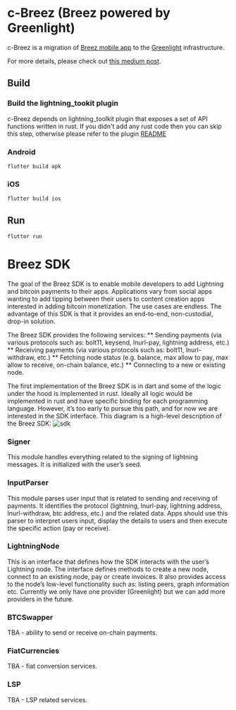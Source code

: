 # c-Breez (Breez powered by Greenlight)

c-Breez is a migration of [Breez mobile app](https://github.com/breez/breezmobile) to the [Greenlight](https://blockstream.com/lightning/greenlight/) infrastructure.

For more details, please check out [this medium post](https://medium.com/breez-technology/get-ready-for-a-fresh-breez-multiple-apps-one-node-optimal-ux-519c4daf2536).

## Build

### Build the lightning_tookit plugin

c-Breez depends on lightning_toolkit plugin that exposes a set of API functions written in rust.
If you didn't add any rust code then you can skip this step, otherwise please refer to the plugin [README](https://github.com/breez/c-breez/tree/main/packages/breez_sdk/README.md)

### Android

```
flutter build apk
```

### iOS

```
flutter build ios
```

## Run

```
flutter run
```

# Breez SDK

The goal of  the Breez SDK is to enable mobile developers to add Lightning and bitcoin payments to their apps. Applications vary from social apps wanting to add tipping between their users to content creation apps interested in adding bitcoin monetization. The use cases are endless. The advantage of this SDK is that it provides an end-to-end, non-custodial, drop-in solution.
   
The Breez SDK provides the following services:
** Sending payments (via various protocols such as: bolt11, keysend, lnurl-pay, lightning address, etc.)
** Receiving payments (via various protocols such as: bolt11, lnurl-withdraw, etc.)
** Fetching node status (e.g. balance, max allow to pay, max allow to receive, on-chain balance, etc.)
** Connecting to a new or existing node.

The first implementation of the Breez SDK is in dart and some of the logic under the hood is implemented in rust. Ideally all logic would be implemented in rust and have specific binding for each programming language. However, it’s too early to pursue this path, and for now we are interested in the SDK interface. This diagram is a high-level description of the Breez SDK:
![sdk](https://user-images.githubusercontent.com/5394889/174237369-05aad114-4af8-448e-9fbb-ad6adff835a5.png)
### Signer
This module handles everything related to the signing of lightning messages. It is initialized with the user’s seed.
### InputParser
This module parses user input that is related to sending and receiving of payments. It identifies the protocol (lightning, lnurl-pay, lightning address, lnurl-withdraw, btc address, etc.) and the related data. Apps should use this parser to interpret users input, display the details to users and then execute the specific action (pay or receive).
### LightningNode
This is an interface that defines how the SDK interacts with the user’s Lightning node. The interface defines methods to create a new node, connect to an existing node, pay or create invoices. It also provides access to the node’s low-level functionality such as: listing peers, graph information etc. Currently we only have one provider (Greenlight) but we can add more providers in the future.
### BTCSwapper
TBA - ability to send or receive on-chain payments.
### FiatCurrencies
TBA - fiat conversion services.
### LSP
TBA - LSP related services.
